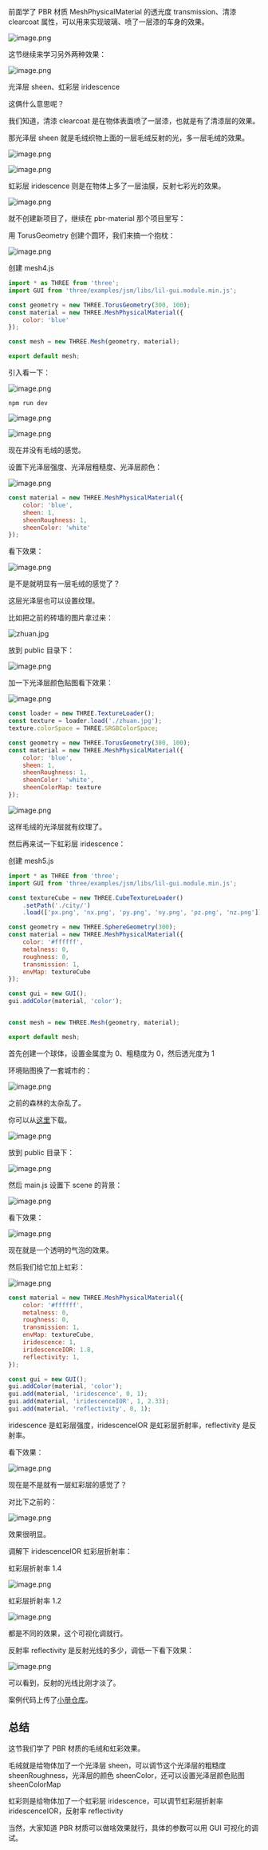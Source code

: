 前面学了 PBR 材质 MeshPhysicalMaterial 的透光度 transmission、清漆 clearcoat 属性，可以用来实现玻璃、喷了一层漆的车身的效果。

![image.png](https://p1-juejin.byteimg.com/tos-cn-i-k3u1fbpfcp/169cd1137c7845488ff08205dc41c76f~tplv-k3u1fbpfcp-jj-mark:0:0:0:0:q75.image#?w=1000&h=556&s=330668&e=png&b=060606)

这节继续来学习另外两种效果：

![image.png](https://p6-juejin.byteimg.com/tos-cn-i-k3u1fbpfcp/bec4f0f29d7a4d09b624929cffda286e~tplv-k3u1fbpfcp-jj-mark:0:0:0:0:q75.image#?w=1670&h=860&s=281305&e=png&b=fefefe)

光泽层 sheen、虹彩层 iridescence

这俩什么意思呢？

我们知道，清漆 clearcoat 是在物体表面喷了一层漆，也就是有了清漆层的效果。

那光泽层 sheen 就是毛绒织物上面的一层毛绒反射的光，多一层毛绒的效果。

![image.png](https://p9-juejin.byteimg.com/tos-cn-i-k3u1fbpfcp/b8e561a31be64a7883fd8acf72f81c0b~tplv-k3u1fbpfcp-jj-mark:0:0:0:0:q75.image#?w=606&h=338&s=272156&e=png&b=e77951)

![image.png](https://p1-juejin.byteimg.com/tos-cn-i-k3u1fbpfcp/60ce69cee1444e66b7cbbfbc1afc2aa1~tplv-k3u1fbpfcp-jj-mark:0:0:0:0:q75.image#?w=934&h=578&s=712500&e=png&b=122126)

虹彩层 iridescence 则是在物体上多了一层油膜，反射七彩光的效果。

![image.png](https://p3-juejin.byteimg.com/tos-cn-i-k3u1fbpfcp/10c05f76e15d4c95b112d32c5b002849~tplv-k3u1fbpfcp-jj-mark:0:0:0:0:q75.image#?w=614&h=676&s=542601&e=png&b=13021d)

就不创建新项目了，继续在 pbr-material 那个项目里写：

用 TorusGeometry 创建个圆环，我们来搞一个抱枕：

![image.png](https://p6-juejin.byteimg.com/tos-cn-i-k3u1fbpfcp/a54345ba61b94846847eed8334df7ae2~tplv-k3u1fbpfcp-jj-mark:0:0:0:0:q75.image#?w=1752&h=874&s=246899&e=png&b=3f3f3f)

创建 mesh4.js

```javascript
import * as THREE from 'three';
import GUI from 'three/examples/jsm/libs/lil-gui.module.min.js';

const geometry = new THREE.TorusGeometry(300, 100);
const material = new THREE.MeshPhysicalMaterial({
    color: 'blue'
});

const mesh = new THREE.Mesh(geometry, material);

export default mesh;
```
引入看一下：


![image.png](https://p6-juejin.byteimg.com/tos-cn-i-k3u1fbpfcp/7f2c30405d7b43b5b62a4c66f935dfa7~tplv-k3u1fbpfcp-jj-mark:0:0:0:0:q75.image#?w=1118&h=652&s=109351&e=png&b=1f1f1f)

```
npm run dev
```
![image.png](https://p6-juejin.byteimg.com/tos-cn-i-k3u1fbpfcp/4ea4e14dc36249c4b69a56b3719a8732~tplv-k3u1fbpfcp-jj-mark:0:0:0:0:q75.image#?w=1132&h=444&s=61239&e=png&b=181818)

![image.png](https://p1-juejin.byteimg.com/tos-cn-i-k3u1fbpfcp/24d5bb45cb144c1dac4a1f2016fc1dec~tplv-k3u1fbpfcp-jj-mark:0:0:0:0:q75.image#?w=1748&h=1132&s=245065&e=png&b=000000)

现在并没有毛绒的感觉。

设置下光泽层强度、光泽层粗糙度、光泽层颜色：

![image.png](https://p6-juejin.byteimg.com/tos-cn-i-k3u1fbpfcp/13674fa6dca44de5bb92fe91eb947373~tplv-k3u1fbpfcp-jj-mark:0:0:0:0:q75.image#?w=1470&h=506&s=92974&e=png&b=1f1f1f)

```javascript
const material = new THREE.MeshPhysicalMaterial({
    color: 'blue',
    sheen: 1,
    sheenRoughness: 1,
    sheenColor: 'white'
});
```
看下效果：

![image.png](https://p3-juejin.byteimg.com/tos-cn-i-k3u1fbpfcp/d7e49d2260a44368b738839d653c91ba~tplv-k3u1fbpfcp-jj-mark:0:0:0:0:q75.image#?w=1678&h=1186&s=296289&e=png&b=000000)

是不是就明显有一层毛绒的感觉了？

这层光泽层也可以设置纹理。

比如把之前的砖墙的图片拿过来：

![zhuan.jpg](https://p9-juejin.byteimg.com/tos-cn-i-k3u1fbpfcp/4bb67c51dd3c464ca1bd9babcb3edda0~tplv-k3u1fbpfcp-jj-mark:0:0:0:0:q75.image#?w=800&h=533&s=112701&e=jpg&b=d8cdc0)

放到 public 目录下：

![image.png](https://p6-juejin.byteimg.com/tos-cn-i-k3u1fbpfcp/eac76731c3c44d9fb01879c4d2b33c65~tplv-k3u1fbpfcp-jj-mark:0:0:0:0:q75.image#?w=1692&h=494&s=555872&e=png&b=1e1e1e)

加一下光泽层颜色贴图看下效果：


![image.png](https://p9-juejin.byteimg.com/tos-cn-i-k3u1fbpfcp/bc0104da0d3d40e2b8cf2dd2601dcf37~tplv-k3u1fbpfcp-jj-mark:0:0:0:0:q75.image#?w=1462&h=730&s=163279&e=png&b=1f1f1f)

```javascript
const loader = new THREE.TextureLoader();
const texture = loader.load('./zhuan.jpg');
texture.colorSpace = THREE.SRGBColorSpace;

const geometry = new THREE.TorusGeometry(300, 100);
const material = new THREE.MeshPhysicalMaterial({
    color: 'blue',
    sheen: 1,
    sheenRoughness: 1,
    sheenColor: 'white',
    sheenColorMap: texture
});
```

![image.png](https://p6-juejin.byteimg.com/tos-cn-i-k3u1fbpfcp/b1a0598665124edb951aa1cdadeef2e1~tplv-k3u1fbpfcp-jj-mark:0:0:0:0:q75.image#?w=1454&h=1082&s=607639&e=png&b=000000)

这样毛绒的光泽层就有纹理了。

然后再来试一下虹彩层 iridescence：

创建 mesh5.js

```javascript
import * as THREE from 'three';
import GUI from 'three/examples/jsm/libs/lil-gui.module.min.js';

const textureCube = new THREE.CubeTextureLoader()
    .setPath('./city/')
    .load(['px.png', 'nx.png', 'py.png', 'ny.png', 'pz.png', 'nz.png']);

const geometry = new THREE.SphereGeometry(300);
const material = new THREE.MeshPhysicalMaterial({
    color: '#ffffff',
    metalness: 0,
    roughness: 0,
    transmission: 1,
    envMap: textureCube
});

const gui = new GUI();
gui.addColor(material, 'color');


const mesh = new THREE.Mesh(geometry, material);

export default mesh;
```
首先创建一个球体，设置金属度为 0、粗糙度为 0，然后透光度为 1

环境贴图换了一套城市的：

![image.png](https://p6-juejin.byteimg.com/tos-cn-i-k3u1fbpfcp/4680ec3a38e444bb8efb096dec3dd716~tplv-k3u1fbpfcp-jj-mark:0:0:0:0:q75.image#?w=2150&h=1070&s=1732608&e=png&b=1e1e1e)

之前的森林的太杂乱了。

你可以从[这里](https://github.com/QuarkGluonPlasma/threejs-course-code/tree/main/pbr-material/public/city)下载。


![image.png](https://p9-juejin.byteimg.com/tos-cn-i-k3u1fbpfcp/4f26dc092ffb4e368c8250ed6cbfe117~tplv-k3u1fbpfcp-jj-mark:0:0:0:0:q75.image#?w=2166&h=824&s=850944&e=png&b=8bb1dc)

放到 public 目录下：


![image.png](https://p3-juejin.byteimg.com/tos-cn-i-k3u1fbpfcp/54310a06f40b4554add52883f40b0af1~tplv-k3u1fbpfcp-jj-mark:0:0:0:0:q75.image#?w=528&h=740&s=51653&e=png&b=181818)

然后 main.js 设置下 scene 的背景：

![image.png](https://p6-juejin.byteimg.com/tos-cn-i-k3u1fbpfcp/fb50ed680a6d4dc1b49873a0b5e9331e~tplv-k3u1fbpfcp-jj-mark:0:0:0:0:q75.image#?w=1434&h=514&s=102572&e=png&b=1f1f1f)

看下效果：

![image.png](https://p1-juejin.byteimg.com/tos-cn-i-k3u1fbpfcp/0fa1aba2e7194ffbb372b21d904f743a~tplv-k3u1fbpfcp-jj-mark:0:0:0:0:q75.image#?w=2280&h=1230&s=3183013&e=png&b=454641)

现在就是一个透明的气泡的效果。

然后我们给它加上虹彩：


![image.png](https://p3-juejin.byteimg.com/tos-cn-i-k3u1fbpfcp/1bbbb106558745efbace8c73f9f3192c~tplv-k3u1fbpfcp-jj-mark:0:0:0:0:q75.image#?w=1510&h=778&s=158225&e=png&b=1f1f1f)

```javascript
const material = new THREE.MeshPhysicalMaterial({
    color: '#ffffff',
    metalness: 0,
    roughness: 0,
    transmission: 1,
    envMap: textureCube,
    iridescence: 1,
    iridescenceIOR: 1.8,
    reflectivity: 1,
});

const gui = new GUI();
gui.addColor(material, 'color');
gui.add(material, 'iridescence', 0, 1);
gui.add(material, 'iridescenceIOR', 1, 2.33);
gui.add(material, 'reflectivity', 0, 1);
```
iridescence 是虹彩层强度，iridescenceIOR 是虹彩层折射率，reflectivity 是反射率。

看下效果：


![image.png](https://p9-juejin.byteimg.com/tos-cn-i-k3u1fbpfcp/ea51f09f9fd24e34b289c4430eb7f3e7~tplv-k3u1fbpfcp-jj-mark:0:0:0:0:q75.image#?w=2018&h=1100&s=2813241&e=png&b=44433f)

现在是不是就有一层虹彩层的感觉了？

对比下之前的：

![image.png](https://p1-juejin.byteimg.com/tos-cn-i-k3u1fbpfcp/0fa1aba2e7194ffbb372b21d904f743a~tplv-k3u1fbpfcp-jj-mark:0:0:0:0:q75.image#?w=2280&h=1230&s=3183013&e=png&b=454641)

效果很明显。

调解下 iridescenceIOR 虹彩层折射率：

虹彩层折射率 1.4


![image.png](https://p9-juejin.byteimg.com/tos-cn-i-k3u1fbpfcp/17ebf874f8764f9e94692fd044e44315~tplv-k3u1fbpfcp-jj-mark:0:0:0:0:q75.image#?w=2010&h=1248&s=2956509&e=png&b=43423f)

虹彩层折射率 1.2 

![image.png](https://p1-juejin.byteimg.com/tos-cn-i-k3u1fbpfcp/bfeb0e4369b8465299364b32e6204345~tplv-k3u1fbpfcp-jj-mark:0:0:0:0:q75.image#?w=1922&h=1102&s=2673407&e=png&b=43423f)

都是不同的效果，这个可视化调就行。

反射率 reflectivity 是反射光线的多少，调低一下看下效果：


![image.png](https://p9-juejin.byteimg.com/tos-cn-i-k3u1fbpfcp/1c3a5b5bb26943fcad195ad623ba0c8a~tplv-k3u1fbpfcp-jj-mark:0:0:0:0:q75.image#?w=1918&h=1100&s=2655607&e=png&b=454440)

可以看到，反射的光线比刚才淡了。

案例代码上传了[小册仓库](https://github.com/QuarkGluonPlasma/threejs-course-code/tree/main/pbr-material)。

## 总结

这节我们学了 PBR 材质的毛绒和虹彩效果。

毛绒就是给物体加了一个光泽层 sheen，可以调节这个光泽层的粗糙度 sheenRoughness，光泽层的颜色 sheenColor，还可以设置光泽层颜色贴图 sheenColorMap

虹彩则是给物体加了一个虹彩层 iridescence，可以调节虹彩层折射率 iridescenceIOR，反射率 reflectivity

当然，大家知道 PBR 材质可以做啥效果就行，具体的参数可以用 GUI 可视化的调试。
